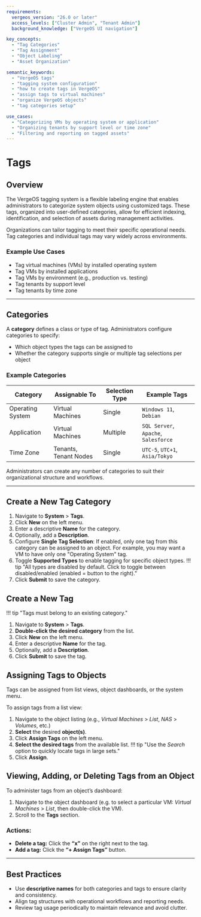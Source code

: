 ```yaml
---
requirements:
  vergeos_version: "26.0 or later"
  access_levels: ["Cluster Admin", "Tenant Admin"]
  background_knowledge: ["VergeOS UI navigation"]

key_concepts:
  - "Tag Categories"
  - "Tag Assignment"
  - "Object Labeling"
  - "Asset Organization"

semantic_keywords:
  - "VergeOS tags"
  - "tagging system configuration"
  - "how to create tags in VergeOS"
  - "assign tags to virtual machines"
  - "organize VergeOS objects"
  - "tag categories setup"

use_cases:
  - "Categorizing VMs by operating system or application"
  - "Organizing tenants by support level or time zone"
  - "Filtering and reporting on tagged assets"
---
```


# Tags

## Overview

The VergeOS tagging system is a flexible labeling engine that enables administrators to categorize system objects using customized tags. These tags, organized into user-defined categories, allow for efficient indexing, identification, and selection of assets during management activities.

Organizations can tailor tagging to meet their specific operational needs. Tag categories and individual tags may vary widely across environments.

### Example Use Cases
- Tag virtual machines (VMs) by installed operating system
- Tag VMs by installed applications
- Tag VMs by environment (e.g., production vs. testing)
- Tag tenants by support level
- Tag tenants by time zone

---

## Categories

A **category** defines a class or type of tag. Administrators configure categories to specify: 

* Which object types the tags can be assigned to
* Whether the category supports single or multiple tag selections per object

### Example Categories
| Category        | Assignable To         | Selection Type | Example Tags                          |
|----------------|------------------------|----------------|----------------------------------------|
| Operating System | Virtual Machines       | Single         | `Windows 11`, `Debian`                 |
| Application     | Virtual Machines       | Multiple       | `SQL Server`, `Apache`, `Salesforce`   |
| Time Zone       | Tenants, Tenant Nodes  | Single         | `UTC-5`, `UTC+1`, `Asia/Tokyo`         |

Administrators can create any number of categories to suit their organizational structure and workflows.

---

## Create a New Tag Category

1. Navigate to **System** > **Tags**.
2. Click **New** on the left menu.
3. Enter a descriptive **Name** for the category.
4. Optionally, add a **Description**.
5. Configure **Single Tag Selection**: If enabled, only one tag from this category can be assigned to an object. For example, you may want a VM to have only one "Operating System" tag.
6. Toggle **Supported Types** to enable tagging for specific object types.
!!! tip  "All types are disabled by default. Click to toggle between disabled/enabled (enabled = button to the right)."
7. Click **Submit** to save the category.

## Create a New Tag

!!! tip "Tags must belong to an existing category."

1. Navigate to **System** > **Tags**.
2. **Double-click the desired category** from the list.
3. Click **New** on the left menu.
4. Enter a descriptive **Name** for the tag.
5. Optionally, add a **Description**.
6. Click **Submit** to save the tag.


## Assigning Tags to Objects

Tags can be assigned from list views, object dashboards, or the system menu.

To assign tags from a list view:

1. Navigate to the object listing (e.g., *Virtual Machines* > *List*, *NAS* > *Volumes*, etc.)
2. **Select** the desired **object(s)**.
3. Click **Assign Tags** on the left menu.
4. **Select the desired tags** from the available list.
!!! tip "Use the *Search* option to quickly locate tags in large sets."
5. Click **Assign**.


## Viewing, Adding, or Deleting Tags from an Object

To administer tags from an object’s dashboard:

1. Navigate to the object dashboard (e.g. to select a particular VM: *Virtual Machines* > *List*, then double-click the VM).
2. Scroll to the **Tags** section.

### Actions:
- **Delete a tag:** Click the **“x”** on the right next to the tag.
- **Add a tag:** Click the **“+ Assign Tags”** button.

---

## Best Practices

- Use **descriptive names** for both categories and tags to ensure clarity and consistency.
- Align tag structures with operational workflows and reporting needs.
- Review tag usage periodically to maintain relevance and avoid clutter.
